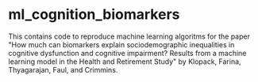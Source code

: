 # ml_cognition_biomarkers

This contains code to reproduce machine learning algoritms for the paper "How much can biomarkers explain sociodemographic inequalities in cognitive dysfunction and cognitive impairment? Results from a machine learning model in the Health and Retirement Study" by Klopack, Farina, Thyagarajan, Faul, and Crimmins.
